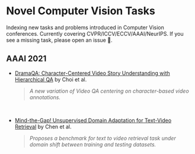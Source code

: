 # Novel Computer Vision Tasks
Indexing new tasks and problems introduced in Computer Vision conferences. Currently covering CVPR/ICCV/ECCV/AAAI/NeurIPS. If you see a missing task, please open an issue :bug:.

## AAAI 2021
- [DramaQA: Character-Centered Video Story Understanding with Hierarchical QA](https://ojs.aaai.org/index.php/AAAI/article/view/16203) by Choi et al.

	> *A new variation of Video QA centering on character-based video annotations.*

<br />

<!-- ######################################################################### -->
- [Mind-the-Gap! Unsupervised Domain Adaptation for Text-Video Retrieval](https://ojs.aaai.org/index.php/AAAI/article/view/16192) by Chen et al.

	> *Proposes a benchmark for text to video retrieval task under domain shift between training and testing datasets.*

